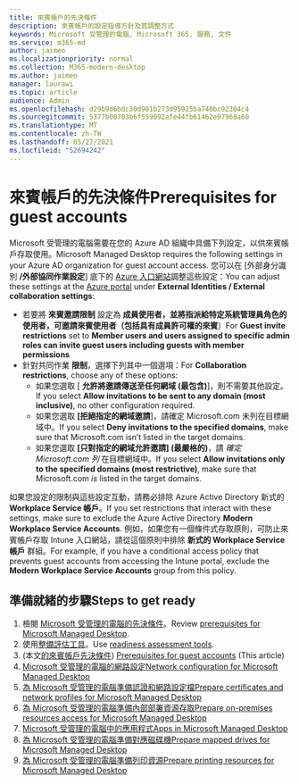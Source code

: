 ```yaml
---
title: 來賓帳戶的先決條件
description: 來賓帳戶的設定指導方針及其調整方式
keywords: Microsoft 受管理的電腦, Microsoft 365, 服務, 文件
ms.service: m365-md
author: jaimeo
ms.localizationpriority: normal
ms.collection: M365-modern-desktop
ms.author: jaimeo
manager: laurawi
ms.topic: article
audience: Admin
ms.openlocfilehash: d29b9d6bdc30d981b273d95925ba740bc92304c4
ms.sourcegitcommit: 5377b00703b6f559092afe44fb61462e97968a60
ms.translationtype: MT
ms.contentlocale: zh-TW
ms.lasthandoff: 05/27/2021
ms.locfileid: "52694242"
---
```

# <a name="prerequisites-for-guest-accounts"></a><span data-ttu-id="45218-104">來賓帳戶的先決條件</span><span class="sxs-lookup"><span data-stu-id="45218-104">Prerequisites for guest accounts</span></span>

<span data-ttu-id="45218-105">Microsoft 受管理的電腦需要在您的 Azure AD 組織中具備下列設定，以供來賓帳戶存取使用。</span><span class="sxs-lookup"><span data-stu-id="45218-105">Microsoft Managed Desktop requires the following settings in your Azure AD organization for guest account access.</span></span> <span data-ttu-id="45218-106">您可以在 [外部身分識別 **/外部協同作業設定**] 底下的 [Azure 入口網站](https://portal.azure.com)調整這些設定：</span><span class="sxs-lookup"><span data-stu-id="45218-106">You can adjust these settings at the [Azure portal](https://portal.azure.com) under **External Identities / External collaboration settings**:</span></span>

-   <span data-ttu-id="45218-107">若要將 **來賓邀請限制** 設定為 **成員使用者，並將指派給特定系統管理員角色的使用者，可邀請來賓使用者（包括具有成員許可權的來賓**）</span><span class="sxs-lookup"><span data-stu-id="45218-107">For **Guest invite restrictions** set to **Member users and users assigned to specific admin roles can invite guest users including guests with member permissions**</span></span>
-   <span data-ttu-id="45218-108">針對共同作業 **限制**，選擇下列其中一個選項：</span><span class="sxs-lookup"><span data-stu-id="45218-108">For **Collaboration restrictions**, choose any of these options:</span></span>
    -   <span data-ttu-id="45218-109">如果您選取 [ **允許將邀請傳送至任何網域 (最包含)**]，則不需要其他設定。</span><span class="sxs-lookup"><span data-stu-id="45218-109">If you select **Allow invitations to be sent to any domain (most inclusive)**, no other configuration required.</span></span>
    -   <span data-ttu-id="45218-110">如果您選取 **[拒絕指定的網域邀請**]，請確定 Microsoft.com 未列在目標網域中。</span><span class="sxs-lookup"><span data-stu-id="45218-110">If you select **Deny invitations to the specified domains**, make sure that Microsoft.com isn’t listed in the target domains.</span></span>
    -   <span data-ttu-id="45218-111">如果您選取 **[只對指定的網域允許邀請] (最嚴格的)**，請 *確定 Microsoft.com 列* 在目標網域中。</span><span class="sxs-lookup"><span data-stu-id="45218-111">If you select **Allow invitations only to the specified domains (most restrictive)**, make sure that Microsoft.com *is* listed in the target domains.</span></span>

<span data-ttu-id="45218-112">如果您設定的限制與這些設定互動，請務必排除 Azure Active Directory 新式的 **Workplace Service 帳戶**。</span><span class="sxs-lookup"><span data-stu-id="45218-112">If you set restrictions that interact with these settings, make sure to exclude the Azure Active Directory **Modern Workplace Service Accounts**.</span></span> <span data-ttu-id="45218-113">例如，如果您有一個條件式存取原則，可防止來賓帳戶存取 Intune 入口網站，請從這個原則中排除 **新式的 Workplace Service 帳戶** 群組。</span><span class="sxs-lookup"><span data-stu-id="45218-113">For example, if you have a conditional access policy that prevents guest accounts from accessing the Intune portal, exclude the **Modern Workplace Service Accounts** group from this policy.</span></span>

## <a name="steps-to-get-ready"></a><span data-ttu-id="45218-114">準備就緒的步驟</span><span class="sxs-lookup"><span data-stu-id="45218-114">Steps to get ready</span></span>

1. <span data-ttu-id="45218-115">檢閱 [Microsoft 受管理的電腦的先決條件](prerequisites.md)。</span><span class="sxs-lookup"><span data-stu-id="45218-115">Review [prerequisites for Microsoft Managed Desktop](prerequisites.md).</span></span>
2. <span data-ttu-id="45218-116">使用[整備評估工具](readiness-assessment-tool.md)。</span><span class="sxs-lookup"><span data-stu-id="45218-116">Use [readiness assessment tools](readiness-assessment-tool.md).</span></span>
3. <span data-ttu-id="45218-117"> (本文[的來賓帳戶先決條件](guest-accounts.md)) </span><span class="sxs-lookup"><span data-stu-id="45218-117">[Prerequisites for guest accounts](guest-accounts.md) (This article)</span></span>
4. [<span data-ttu-id="45218-118">Microsoft 受管理的電腦的網路設定</span><span class="sxs-lookup"><span data-stu-id="45218-118">Network configuration for Microsoft Managed Desktop</span></span>](network.md)
5. [<span data-ttu-id="45218-119">為 Microsoft 受管理的電腦準備認證和網路設定檔</span><span class="sxs-lookup"><span data-stu-id="45218-119">Prepare certificates and network profiles for Microsoft Managed Desktop</span></span>](certs-wifi-lan.md)
6. [<span data-ttu-id="45218-120">為 Microsoft 受管理的電腦準備內部部署資源存取</span><span class="sxs-lookup"><span data-stu-id="45218-120">Prepare on-premises resources access for Microsoft Managed Desktop</span></span>](authentication.md)
7. [<span data-ttu-id="45218-121">Microsoft 受管理的電腦中的應用程式</span><span class="sxs-lookup"><span data-stu-id="45218-121">Apps in Microsoft Managed Desktop</span></span>](apps.md)
8. [<span data-ttu-id="45218-122">為 Microsoft 受管理的電腦準備對應磁碟機</span><span class="sxs-lookup"><span data-stu-id="45218-122">Prepare mapped drives for Microsoft Managed Desktop</span></span>](mapped-drives.md)
9. [<span data-ttu-id="45218-123">為 Microsoft 受管理的電腦準備列印資源</span><span class="sxs-lookup"><span data-stu-id="45218-123">Prepare printing resources for Microsoft Managed Desktop</span></span>](printing.md)
